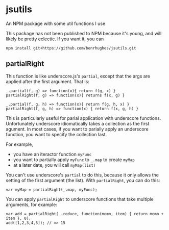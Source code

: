jsutils
=======
An NPM package with some util functions I use

This package has not been published to NPM because it's young, and will likely be pretty eclectic. If you want it, you can

	npm install git+https://github.com/benrhughes/jsutils.git


## partialRight

This function is like underscore.js's `partial`, except that the args are applied after the first argument. That is:

	_.partial(f, g) => function(x){ return f(g, x) }
	partialRight(f, g) => function(x){ returns f(x, g) }

	_.partial(f, g, h) => function(x){ return f(g, h, x) }
	partialRight(f, g, h) => function(x) { return f(x, g, h) }
	
This is particularly useful for parial application with underscore functions.  Unfortunately underscore idiomatically takes a collection as the first agument. In most cases, if you want to parially apply an underscore function, you want to specify the collection last.

For example, 

* you have an iteractor function `myFunc`
* you want to partially apply `myFunc` to `_.map` to create `myMap`
* at a later date, you will call `myMap(list)`

You can't use underscore's `partial` to do this, because it only 
allows the setting of the first argument (the list). With `partialRight`, you can do this:

	var myMap = partialRight(_.map, myFunc);

You can apply `partialRight` to underscore functions that take multiple
arguments, for example:

	var add = partialRight(_.reduce, function(memo, item) { return memo + item }, 0);
	add([1,2,3,4,5]); // => 15

